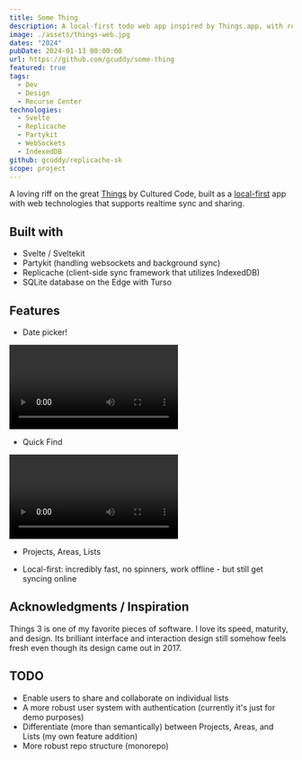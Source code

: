 ```yaml
---
title: Some Thing
description: A local-first todo web app inspired by Things.app, with realtime sync
image: ./assets/things-web.jpg
dates: "2024"
pubDate: 2024-01-13 00:00:00
url: https://github.com/gcuddy/some-thing
featured: true
tags:
  - Dev
  - Design
  - Recurse Center
technologies:
  - Svelte
  - Replicache
  - Partykit
  - WebSockets
  - IndexedDB
github: gcuddy/replicache-sk
scope: project
---
```


A loving riff on the great [Things](https://culturedcode.com/things/) by Cultured Code, built as a [local-first](https://www.inkandswitch.com/local-first/) app with web technologies that supports realtime sync and sharing.

## Built with

- Svelte / Sveltekit
- Partykit (handling websockets and background sync)
- Replicache (client-side sync framework that utilizes IndexedDB)
- SQLite database on the Edge with Turso

## Features

- Date picker!

<video src="https://github.com/gcuddy/replicache-sk/assets/24555627/5f472bad-5061-4c9c-a0fe-ddb2d7172ce5" autoplay controls></video>

- Quick Find

<video src="https://github.com/gcuddy/replicache-sk/assets/24555627/75dde67a-aec4-470d-8d07-6b8bcad1f51a" autoplay controls></video>

- Projects, Areas, Lists

- Local-first: incredibly fast, no spinners, work offline - but still get syncing online

## Acknowledgments / Inspiration

Things 3 is one of my favorite pieces of software. I love its speed, maturity, and design. Its brilliant interface and interaction design still somehow feels fresh even though its design came out in 2017.

## TODO

- Enable users to share and collaborate on individual lists
- A more robust user system with authentication (currently it's just for demo purposes)
- Differentiate (more than semantically) between Projects, Areas, and Lists (my own feature addition)
- More robust repo structure (monorepo)
